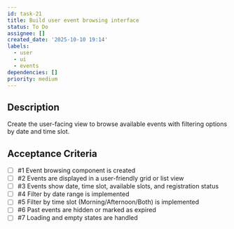 ```yaml
---
id: task-21
title: Build user event browsing interface
status: To Do
assignee: []
created_date: '2025-10-10 19:14'
labels:
  - user
  - ui
  - events
dependencies: []
priority: medium
---
```


## Description

<!-- SECTION:DESCRIPTION:BEGIN -->
Create the user-facing view to browse available events with filtering options by date and time slot.
<!-- SECTION:DESCRIPTION:END -->

## Acceptance Criteria
<!-- AC:BEGIN -->
- [ ] #1 Event browsing component is created
- [ ] #2 Events are displayed in a user-friendly grid or list view
- [ ] #3 Events show date, time slot, available slots, and registration status
- [ ] #4 Filter by date range is implemented
- [ ] #5 Filter by time slot (Morning/Afternoon/Both) is implemented
- [ ] #6 Past events are hidden or marked as expired
- [ ] #7 Loading and empty states are handled
<!-- AC:END -->
